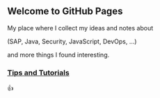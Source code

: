 ## Welcome to GitHub Pages

My place where I collect my ideas and notes about

(SAP, Java, Security, JavaScript, DevOps, …) 

and more things I found interesting.


### [Tips and Tutorials](https://wechris.github.io/tips-tutorials/)

 :+1:
